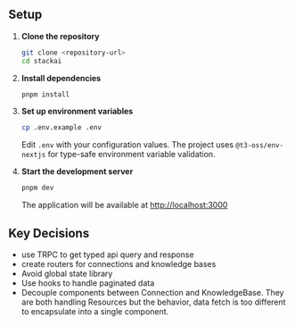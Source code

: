 ## Setup

1. **Clone the repository**

   ```bash
   git clone <repository-url>
   cd stackai
   ```

2. **Install dependencies**

   ```bash
   pnpm install
   ```

3. **Set up environment variables**

   ```bash
   cp .env.example .env
   ```

   Edit `.env` with your configuration values. The project uses `@t3-oss/env-nextjs` for type-safe environment variable validation.

4. **Start the development server**

   ```bash
   pnpm dev
   ```

   The application will be available at [http://localhost:3000](http://localhost:3000)

## Key Decisions

- use TRPC to get typed api query and response
- create routers for connections and knowledge bases
- Avoid global state library
- Use hooks to handle paginated data
- Decouple components between Connection and KnowledgeBase. They are both handling Resources but the behavior, data fetch is too different to encapsulate into a single component.
